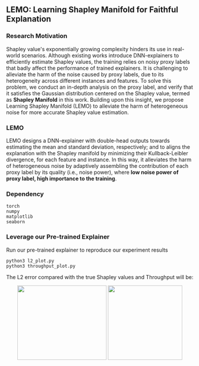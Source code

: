 ## LEMO: Learning Shapley Manifold for Faithful Explanation

### Research Motivation

Shapley value's exponentially growing complexity hinders its use in real-world scenarios.
Although existing works introduce DNN-explainers to efficiently estimate Shapley values, the training relies on noisy proxy labels that badly affect the performance of trained explainers. 
It is challenging to alleviate the harm of the noise caused by proxy labels, due to its heterogeneity across different instances and features.
To solve this problem, we conduct an in-depth analysis on the proxy label, and verify that it satisfies the Gaussian distribution centered on the Shapley value, termed as **Shapley Manifold** in this work.
Building upon this insight, we propose Learning Shapley Manifold (LEMO) to alleviate the harm of heterogeneous noise for more accurate Shapley value estimation.
 
 
### LEMO

LEMO designs a DNN-explainer with double-head outputs towards estimating the mean and standard deviation, respectively;
and to aligns the explanation with the Shapley manifold by minimizing their Kullback-Leibler divergence, for each feature and instance. 
In this way, it alleviates the harm of heterogeneous noise by adaptively assembling the contribution of each proxy label by its quality (i.e., noise power), where **low noise power of proxy label, high importance to the training**.

### Dependency
````angular2html
torch 
numpy
matplotlib
seaborn
````

### Leverage our Pre-trained Explainer

Run our pre-trained explainer to reproduce our experiment results
````angular2html
python3 l2_plot.py
python3 throughput_plot.py
````

The L2 error compared with the true Shapley values and Throughput will be:
<div align=center>
<img width="240" height="200" src="https://anonymous.4open.science/r/LEMO-3604/figure/L2_vs_n_sample_adult.png">
<img width="200" height="200" src="https://anonymous.4open.science/r/LEMO-3604/figure/Throughput-adult.png">
</div>


